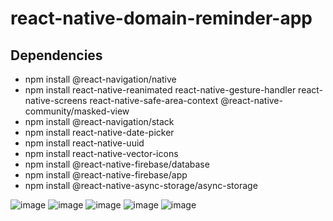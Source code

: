 # react-native-domain-reminder-app

## Dependencies

- npm install @react-navigation/native
- npm install react-native-reanimated react-native-gesture-handler react-native-screens react-native-safe-area-context @react-native-community/masked-view
- npm install @react-navigation/stack
- npm install react-native-date-picker
- npm install react-native-uuid
- npm install react-native-vector-icons
- npm install @react-native-firebase/database
- npm install @react-native-firebase/app
- npm install @react-native-async-storage/async-storage

![image](https://user-images.githubusercontent.com/79175602/155853447-d9bc4dcd-f46c-4315-88ac-01caa2062146.png) 
![image](https://user-images.githubusercontent.com/79175602/155857503-1fa66ba9-6cb4-4e5f-baea-162338d94791.png)
![image](https://user-images.githubusercontent.com/79175602/155853494-9e9e4f5a-75d9-47c2-bdce-991b968e1d2a.png)
![image](https://user-images.githubusercontent.com/79175602/155853804-1b8468dd-df78-42b0-bfbd-11359d3cfef7.png)
![image](https://user-images.githubusercontent.com/79175602/155853839-da1d2ddf-25ac-48c8-b5a6-c0bd46f4c605.png)
